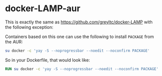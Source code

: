 # docker-LAMP-aur
This is exactly the same as https://github.com/greyltc/docker-LAMP with the following exception:

Containers based on this one can use the following to install `PACKAGE` from the AUR:
```bash
su docker -c 'yay -S --noprogressbar --noedit --noconfirm PACKAGE'
```

So in your Dockerfile, that would look like:
```dockerfile
RUN su docker -c 'yay -S --noprogressbar --noedit --noconfirm PACKAGE'
```
